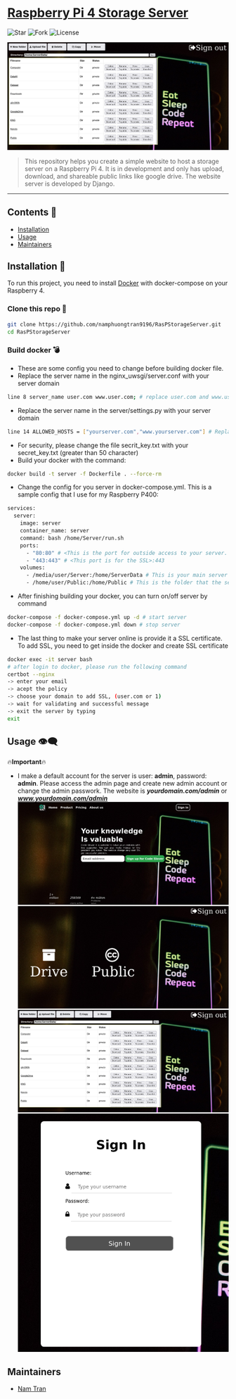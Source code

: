 # [Raspberry Pi 4 Storage Server](https://github.com/namphuongtran9196/RasPStorageServer.git)

![Star](https://img.shields.io/github/stars/namphuongtran9196/RasPStorageServer)
![Fork](https://img.shields.io/github/forks/namphuongtran9196/RasPStorageServer)
![License](https://img.shields.io/github/license/namphuongtran9196/RasPStorageServer)

![Review3](./docs/review3.png)

>  This repository helps you create a simple website to host a storage server on a Raspberry Pi 4. It is in development and only has upload, download, and shareable public links like google drive. The website server is developed by Django.

****

## Contents :bookmark_tabs:

* [Installation](#Installation)
* [Usage](#Usage)
* [Maintainers](#Maintainers)

## Installation :pizza:

To run this project, you need to install [Docker](https://www.docker.com/) with docker-compose on your Raspberry 4.

### Clone this repo :seedling:
```bash
git clone https://github.com/namphuongtran9196/RasPStorageServer.git
cd RasPStorageServer
```

### Build docker :bomb:
- These are some config you need to change before building docker file.
- Replace the server name in the nginx_uwsgi/server.conf with your server domain
```bash
line 8 server_name user.com www.user.com; # replace user.com and www.user.com
```
- Replace the server name in the server/settings.py with your server domain
```bash
line 14 ALLOWED_HOSTS = ["yourserver.com","www.yourserver.com"] # Replace yourserver.com and www.yourserver.com with your domain
```
- For security, please change the file secrit_key.txt with your secret_key.txt (greater than 50 character)
- Build your docker with the command:
```bash
docker build -t server -f Dockerfile . --force-rm
```
- Change the config for you server in docker-compose.yml. This is a sample config that I use for my Raspberry P400:
```bash
services:
  server:
    image: server
    container_name: server
    command: bash /home/Server/run.sh
    ports:
      - "80:80" # <This is the port for outside access to your server. You can achieve this port by creating a forwarding in your router>:80
      - "443:443" # <This port is for the SSL>:443
    volumes:
      - /media/user/Server:/home/ServerData # This is your main server storge folder
      - /home/user/Public:/home/Public # This is the folder that the server will look at to find out the file is public or private. This path should not be in /media/user/Server
```
- After finishing building your docker, you can turn on/off server by command
```bash
docker-compose -f docker-compose.yml up -d # start server
docker-compose -f docker-compose.yml down # stop server
```
- The last thing to make your server online is provide it a SSL certificate. To add SSL, you need to get inside the docker and create SSL certificate
```bash
docker exec -it server bash
# after login to docker, please run the following command
certbot --nginx
-> enter your email
-> acept the policy
-> choose your domain to add SSL, (user.com or 1)
-> wait for validating and successful message
-> exit the server by typing
exit
```
## Usage :eye_speech_bubble:
:fire:**Important**:fire:
- I make a default account for the server is user: **admin**, password: **admin**. Please access the admin page and create new admin account or change the admin passwork. The website is _**yourdomain.com/admin**_ or _**www.yourdomain.com/admin**_
![Review1](./docs/review1.png)
![Review2](./docs/review2.png)
![Review4](./docs/review3.png)
![Review5](./docs/review5.png)

## Maintainers
* [Nam Tran](https://github.com/namphuongtran9196)
